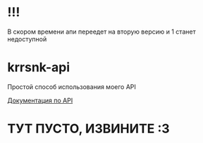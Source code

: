# !!!
В скором времени апи переедет на вторую версию и 1 станет недоступной

# krrsnk-api
Простой способ использования моего API

[Документация по API](https://github.com/kararasenok-gd/krrsnkapi/blob/main/docs.md)

# ТУТ ПУСТО, ИЗВИНИТЕ :3
